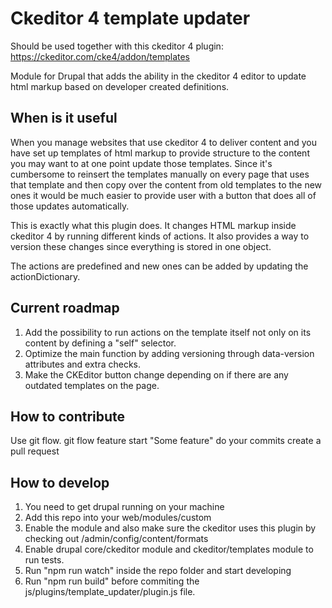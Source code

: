 # Ckeditor 4 template updater

Should be used together with this ckeditor 4 plugin: https://ckeditor.com/cke4/addon/templates

Module for Drupal that adds the ability in the ckeditor 4 editor
to update html markup based on developer created definitions.

## When is it useful

When you manage websites that use ckeditor 4 to deliver content and you have set up templates of html
markup to provide structure to the content you may want to at one point update those templates.
Since it's cumbersome to reinsert the templates manually on every page that uses that template
and then copy over the content from old templates to the new ones it would be much easier to provide
user with a button that does all of those updates automatically.

This is exactly what this plugin does. It changes HTML markup inside ckeditor 4 by running different
kinds of actions. It also provides a way to version these changes since everything is stored in one object.

The actions are predefined and new ones can be added by updating the actionDictionary.

## Current roadmap
1. Add the possibility to run actions on the template itself not only on its content by defining a "self" selector.
2. Optimize the main function by adding versioning through data-version attributes and extra checks.
3. Make the CKEditor button change depending on if there are any outdated templates on the page.

## How to contribute
Use git flow.
git flow feature start "Some feature"
do your commits
create a pull request

## How to develop
1. You need to get drupal running on your machine
2. Add this repo into your web/modules/custom
3. Enable the module and also make sure the ckeditor uses this plugin by checking out /admin/config/content/formats
4. Enable drupal core/ckeditor module and ckeditor/templates module to run tests.
5. Run "npm run watch" inside the repo folder and start developing
6. Run "npm run build" before commiting the js/plugins/template_updater/plugin.js file.

